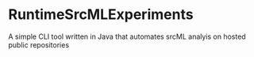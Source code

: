 # RuntimeSrcMLExperiments

A simple CLI tool written in Java that automates srcML analyis on hosted public repositories
